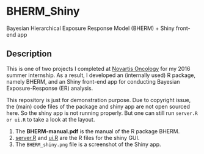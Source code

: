 # BHERM_Shiny

Bayesian Hierarchical Exposure Response Model (BHERM) + Shiny front-end app

## Description

This is one of two projects I completed at [Novartis Oncology](https://www.novartisoncology.com/) for my 2016 summer internship. As a result, I developed an (internally used) R package, namely BHERM, and an Shiny front-end app for conducting Bayesian Exposure-Response (ER) analysis.

This repository is just for demonstration purpose. Due to copyright issue, the (main) code files of the package and shiny app are not open sourced here. So the shiny app is not running properly. But one can still run ```server.R or ui.R``` to take a look at the layout.

1. The **BHERM-manual.pdf** is the manual of the R package BHERM.
2. [server.R](https://github.com/YaohuiZeng/BHERM_Shiny/blob/master/server.R) and [ui.R](https://github.com/YaohuiZeng/BHERM_Shiny/blob/master/ui.R) are the R files for the shiny GUI.
3. The ```BHERM_shiny.png``` file is a screenshot of the Shiny app.


